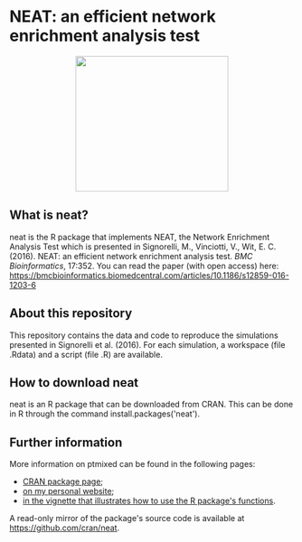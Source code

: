 # NEAT: an efficient network enrichment analysis test

<p align="center">
<img src="https://user-images.githubusercontent.com/20061736/80108428-94604f00-857c-11ea-86bf-bcd64c12eaf5.png" width="270" height="240" />
</p>

## What is neat?
neat is the R package that implements NEAT, the Network Enrichment Analysis Test which is presented in Signorelli, M., Vinciotti, V., Wit, E. C. (2016). NEAT: an efficient network enrichment analysis test. *BMC Bioinformatics*, 17:352.
You can read the paper (with open access) here: https://bmcbioinformatics.biomedcentral.com/articles/10.1186/s12859-016-1203-6

## About this repository
This repository contains the data and code to reproduce the simulations presented in Signorelli et al. (2016).
For each simulation, a workspace (file .Rdata) and a script (file .R) are available.

## How to download neat
neat is an R package that can be downloaded from CRAN. This can be done in R through the command install.packages('neat').

## Further information
More information on ptmixed can be found in the following pages:
* [CRAN package page](https://cran.r-project.org/web/packages/neat/index.html);
* [on my personal website](http://mirkosignorelli.wixsite.com/home/software);
* [in the vignette that illustrates how to use the R package's functions](https://cran.r-project.org/web/packages/neat/vignettes/neat.html).

A read-only mirror of the package's source code is available at https://github.com/cran/neat.
